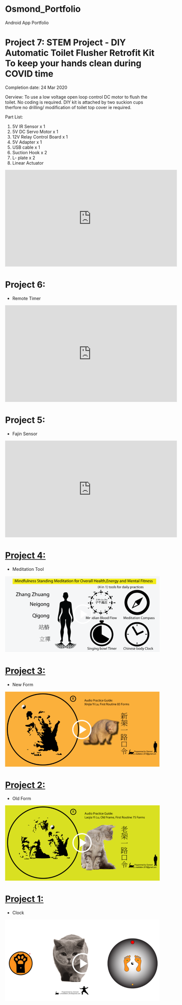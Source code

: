 # Osmond_Portfolio
Android App Portfolio

# Project 7: STEM Project - DIY Automatic Toilet Flusher Retrofit Kit To keep your hands clean during COVID time
Completion date: 24 Mar 2020

Oerview: To use a low voltage open loop control DC motor to flush the toilet. No coding is required. DIY kit is attached by two suckion cups therfore no drilling/ modification of toilet top cover ie required.

Part List:
1. 5V IR Sensor x 1
2. 5V DC Servo Motor x 1
3. 12V Relay Control Board x 1
4. 5V Adapter x 1
5. USB cable x 1
6. Suction Hook x 2
7. L- plate x 2
8. Linear Actuator
<p align="center">
<iframe width="560" height="315" src="https://www.youtube.com/embed/bgM3SVcXeLs" title="YouTube video player" frameborder="0" allow="accelerometer; autoplay; clipboard-write; encrypted-media; gyroscope; picture-in-picture" allowfullscreen></iframe>
</p>

# Project 6: 
* Remote Timer
<p align="center">
<iframe width="560" height="315" src="https://www.youtube.com/embed/bN__15T3cbU" title="YouTube video player" frameborder="0" allow="accelerometer; autoplay; clipboard-write; encrypted-media; gyroscope; picture-in-picture" allowfullscreen></iframe>
</p>

# Project 5: 
* Fajin Sensor
<p align="center">
<iframe width="560" height="315" src="https://www.youtube.com/embed/cNsWo5Xyzms" title="YouTube video player" frameborder="0" allow="accelerometer; autoplay; clipboard-write; encrypted-media; gyroscope; picture-in-picture" allowfullscreen></iframe>
</p>

# [Project 4:](https://play.google.com/store/apps/details?id=com.s.meditation.qi&hl=en_GB&gl=US) 
* Meditation Tool

![](/images/4in1Tool.PNG)

# [Project 3:](https://play.google.com/store/apps/details?id=com.s.meditation.xinjiayilu&hl=en_GB&gl=US)
* New Form

![](/images/NewForm.PNG)

# [Project 2:](https://play.google.com/store/apps/details?id=com.s.meditation.laojiayilu&hl=en_GB&gl=US)
* Old Form

![](/images/oldForm.PNG)

# [Project 1:](https://play.google.com/store/apps/details?id=com.meditation107.android.taichistandingmeditationcompass&hl=en_GB&gl=US)
* Clock

![](/images/Compass.PNG)
